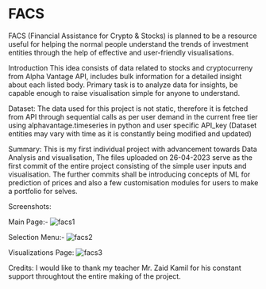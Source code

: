 # FACS
FACS (Financial Assistance for Crypto &amp; Stocks) is planned to be a resource useful for helping the normal people understand the trends of investment entities through the help of effective and user-friendly visualisations.

Introduction
This idea consists of data related to stocks and cryptocurreny from Alpha Vantage API, includes bulk information for a detailed insight about each listed body. Primary task is to analyze data for insights, be capable enough to raise visualisation simple for anyone to understand.

Dataset:
The data used for this project is not static, therefore it is fetched from API through sequential calls as per user demand in the current free tier using alphavantage.timeseries in python and user specific API_key (Dataset entities may vary with time as it is constantly being modified and updated)

Summary:
This is my first individual project with advancement towards Data Analysis and visualisation, The files uploaded on 26-04-2023 serve as the first commit of the entire project consisting of the simple user inputs and visualisation.
The further commits shall be introducing concepts of ML for prediction of prices and also a few customisation modules for users to make a portfolio for selves.


Screenshots:

Main Page:-
![facs1](https://user-images.githubusercontent.com/93461617/234476986-0b97759d-750e-424f-80ed-6a882eb72460.png)

Selection Menu:-
![facs2](https://user-images.githubusercontent.com/93461617/234477142-7d9a0090-db3d-4829-854d-67a156d29bcd.png)

Visualizations Page:
![facs3](https://user-images.githubusercontent.com/93461617/234477287-95c7d4c5-ea8d-415f-b672-44fa4b3caa66.png)

Credits: I would like to thank my teacher Mr. Zaid Kamil for his constant support throughtout the entire making of the project.
